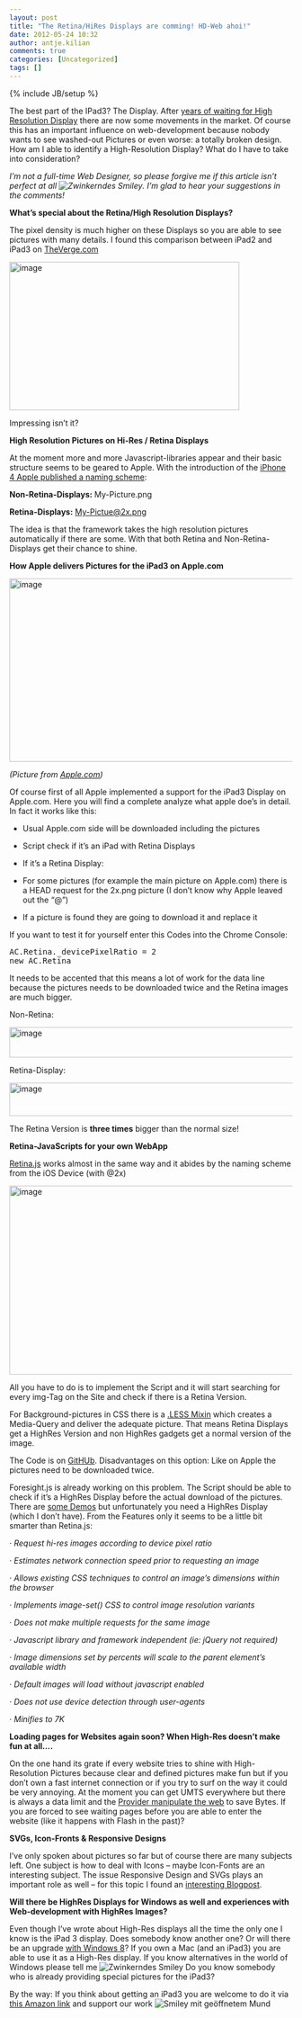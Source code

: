 ```yaml
---
layout: post
title: "The Retina/HiRes Displays are comming! HD-Web ahoi!"
date: 2012-05-24 10:32
author: antje.kilian
comments: true
categories: [Uncategorized]
tags: []
---
```

{% include JB/setup %}
&nbsp;

<strong> </strong>

The best part of the IPad3? The Display. After <a href="http://www.codinghorror.com/blog/2007/06/where-are-the-high-resolution-displays.html">years of waiting for High Resolution Display</a> there are now some movements in the market. Of course this has an important influence on web-development because nobody wants to see washed-out Pictures or even worse: a totally broken design. How am I able to identify a High-Resolution Display? What do I have to take into consideration?

<em>I’m not a full-time Web Designer, so please forgive me if this article isn’t perfect at all <img class="wlEmoticon wlEmoticon-winkingsmile" style="border-style: none;" src="http://code-inside.de/blog-in/wp-content/uploads/wlEmoticon-winkingsmile38.png" alt="Zwinkerndes Smiley" />. I’m glad to hear your suggestions in the comments! </em>

<em> </em>

<strong>What’s special about the Retina/High Resolution Displays?</strong>

The pixel density is much higher on these Displays so you are able to see pictures with many details. I found this comparison between iPad2 and iPad3 on <a href="http://www.theverge.com/">TheVerge.com</a>

<img style="background-image: none; padding-left: 0px; padding-right: 0px; padding-top: 0px; border: 0px;" title="image" src="http://code-inside.de/blog/wp-content/uploads/image_thumb688.png" border="0" alt="image" width="409" height="264" />

Impressing isn’t it?

<strong>High Resolution Pictures on Hi-Res / Retina Displays</strong>

At the moment more and more Javascript-libraries appear and their basic structure seems to be geared to Apple. With the introduction of the <a href="http://developer.apple.com/library/ios/#documentation/2DDrawing/Conceptual/DrawingPrintingiOS/SupportingHiResScreens/SupportingHiResScreens.html">iPhone 4 Apple published a naming scheme</a>:

<strong>Non-Retina-Displays:</strong> My-Picture.png

<strong>Retina-Displays:</strong> My-Pictue@2x.png

The idea is that the framework takes the high resolution pictures automatically if there are some. With that both Retina and Non-Retina-Displays get their chance to shine.

<strong>How Apple delivers Pictures for the iPad3 on Apple.com </strong>

<img style="background-image: none; padding-left: 0px; padding-right: 0px; padding-top: 0px; border: 0px;" title="image" src="http://code-inside.de/blog/wp-content/uploads/image1522.png" border="0" alt="image" width="540" height="326" />

<strong> </strong>

<em>(Picture from <a href="http://apple.com/">Apple.com</a>)</em>

Of course first of all Apple implemented a support for the iPad3 Display on Apple.com. Here you will find a complete analyze what apple doe’s in detail. In fact it works like this:

- Usual Apple.com side will be downloaded including the pictures

- Script check if it’s an iPad with Retina Displays

- If it’s a Retina Display:

- For some pictures (for example the main picture on Apple.com) there is a HEAD request for the 2x.png picture (I don’t know why Apple leaved out the “@”)

- If a picture is found they are going to download it and replace it

If you want to test it for yourself enter this Codes into the Chrome Console:
<div id="scid:812469c5-0cb0-4c63-8c15-c81123a09de7:910d0256-5cbd-49bd-9035-ee7e4d817b2b" class="wlWriterEditableSmartContent" style="margin: 0px; display: inline; float: none; padding: 0px;">
<pre class="c#">AC.Retina._devicePixelRatio = 2
new AC.Retina</pre>
</div>
It needs to be accented that this means a lot of work for the data line because the pictures needs to be downloaded twice and the Retina images are much bigger.

Non-Retina:

<img style="background-image: none; padding-left: 0px; padding-right: 0px; padding-top: 0px; border: 0px;" title="image" src="http://code-inside.de/blog/wp-content/uploads/image_thumb689.png" border="0" alt="image" width="599" height="54" />

Retina-Display:

<img style="background-image: none; padding-left: 0px; padding-right: 0px; padding-top: 0px; border: 0px;" title="image" src="http://code-inside.de/blog/wp-content/uploads/image_thumb690.png" border="0" alt="image" width="609" height="59" />

The Retina Version is <strong>three times</strong> bigger than the normal size!

<strong>Retina-JavaScripts for your own WebApp</strong>

<strong> </strong>

<a href="http://retinajs.com/">Retina.js</a> works almost in the same way and it abides by the naming scheme from the iOS Device (with @2x)

<img style="background-image: none; padding-left: 0px; padding-right: 0px; padding-top: 0px; border: 0px;" title="image" src="http://code-inside.de/blog/wp-content/uploads/image1525.png" border="0" alt="image" width="524" height="336" />

All you have to do is to implement the Script and it will start searching for every img-Tag on the Site and check if there is a Retina Version.

For Background-pictures in CSS there is a <a href="https://github.com/imulus/retinajs/blob/master/src/retina.less">.LESS Mixin</a> which creates a Media-Query and deliver the adequate picture. That means Retina Displays get a HighRes Version and non HighRes gadgets get a normal version of the image.

The Code is on <a href="https://github.com/imulus/retinajs">GitHUb</a>. Disadvantages on this option: Like on Apple the pictures need to be downloaded twice.

Foresight.js is already working on this problem. The Script should be able to check if it’s a HighRes Display before the actual download of the pictures. There are <a href="http://foresightjs.appspot.com/demos/">some Demos</a> but unfortunately you need a HighRes Display (which I don’t have). From the Features only it seems to be a little bit smarter than Retina.js:

· <em>Request hi-res images according to device pixel ratio</em>

· <em>Estimates network connection speed prior to requesting an image</em>

· <em>Allows existing CSS techniques to control an image’s dimensions within the browser</em>

· <em>Implements image-set() CSS to control image resolution variants</em>

· <em>Does not make multiple requests for the same image</em>

· <em>Javascript library and framework independent (ie: jQuery not required)</em>

· <em>Image dimensions set by percents will scale to the parent element’s available width</em>

· <em>Default images will load without javascript enabled</em>

· <em>Does not use device detection through user-agents</em>

· <em>Minifies to 7K</em>

<strong>

Loading pages for Websites again soon? When High-Res doesn’t make fun at all….</strong>

On the one hand its grate if every website tries to shine with High-Resolution Pictures because clear and defined pictures make fun but if you don’t own a fast internet connection or if you try to surf on the way it could be very annoying. At the moment you can get UMTS everywhere but there is always a data limit and the <a href="http://www.zdnet.de/magazin/41515603/internet-per-umts-so-faelschen-deutsche-provider-webinhalte.htm">Provider manipulate the web</a> to save Bytes. If you are forced to see waiting pages before you are able to enter the website (like it happens with Flash in the past)?

<strong>SVGs, Icon-Fronts &amp; Responsive Designs</strong>

<strong> </strong>

I’ve only spoken about pictures so far but of course there are many subjects left. One subject is how to deal with Icons – maybe Icon-Fonts are an interesting subject. The issue Responsive Design and SVGs plays an important role as well – for this topic I found an <a href="http://medialoot.com/blog/high-resolution-web/">interesting Blogpost</a>.

<strong> </strong>

<strong>Will there be HighRes Displays for Windows as well and experiences with Web-development with HighRes Images?</strong>

<strong> </strong>

Even though I’ve wrote about High-Res displays all the time the only one I know is the iPad 3 display. Does somebody know another one? Or will there be an upgrade <a href="http://blogs.msdn.com/b/b8/archive/2012/03/21/scaling-to-different-screens.aspx">with Windows 8</a>? If you own a Mac (and an iPad3) you are able to use it as a High-Res display. If you know alternatives in the world of Windows please tell me <img class="wlEmoticon wlEmoticon-winkingsmile" style="border-style: none;" src="http://code-inside.de/blog-in/wp-content/uploads/wlEmoticon-winkingsmile38.png" alt="Zwinkerndes Smiley" /> Do you know somebody who is already providing special pictures for the iPad3?

By the way: If you think about getting an iPad3 you are welcome to do it via <a href="http://astore.amazon.de/codeinside-21/detail/B007IV5PI6">this Amazon link</a> and support our work <img class="wlEmoticon wlEmoticon-openmouthedsmile" style="border-style: none;" src="http://code-inside.de/blog-in/wp-content/uploads/wlEmoticon-openmouthedsmile3.png" alt="Smiley mit geöffnetem Mund" />
